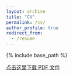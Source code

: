 ```yaml
---
layout: archive
title: "CV"
permalink: /cv/
author_profile: true
redirect_from:
  - /resume
---
```


{% include base_path %}

[点击这里下载 PDF 文件](https://github.com/gaotianrun1/gaotianrun1.github.io/raw/master/files/ccccc.pdf)
